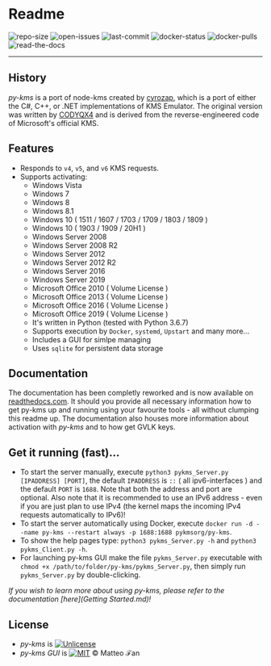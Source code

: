 # Readme
![repo-size](https://img.shields.io/github/repo-size/SystemRage/py-kms)
![open-issues](https://img.shields.io/github/issues/SystemRage/py-kms)
![last-commit](https://img.shields.io/github/last-commit/SystemRage/py-kms/master)
![docker-status](https://img.shields.io/docker/cloud/build/pykmsorg/py-kms)
![docker-pulls](https://img.shields.io/docker/pulls/pykmsorg/py-kms)
![read-the-docs](https://img.shields.io/readthedocs/py-kms)
***

## History
_py-kms_ is a port of node-kms created by [cyrozap](http://forums.mydigitallife.info/members/183074-markedsword), which is a port of either the C#, C++, or .NET implementations of KMS Emulator. The original version was written by [CODYQX4](http://forums.mydigitallife.info/members/89933-CODYQX4) and is derived from the reverse-engineered code of Microsoft's official KMS.

## Features
- Responds to `v4`, `v5`, and `v6` KMS requests.
- Supports activating:
	- Windows Vista 
	- Windows 7 
	- Windows 8
	- Windows 8.1
	- Windows 10 ( 1511 / 1607 / 1703 / 1709 / 1803 / 1809 )
    - Windows 10 ( 1903 / 1909 / 20H1 )
	- Windows Server 2008
	- Windows Server 2008 R2
	- Windows Server 2012
	- Windows Server 2012 R2
	- Windows Server 2016
	- Windows Server 2019
	- Microsoft Office 2010 ( Volume License )
	- Microsoft Office 2013 ( Volume License )
	- Microsoft Office 2016 ( Volume License )
	- Microsoft Office 2019 ( Volume License )
  - It's written in Python (tested with Python 3.6.7)
  - Supports execution by `Docker`, `systemd`, `Upstart` and many more...
  - Includes a GUI for simlpe managing
  - Uses `sqlite` for persistent data storage

## Documentation
The documentation has been completly reworked and is now available on [readthedocs.com](https://py-kms.readthedocs.io/en/latest/Usage.html#start-parameters). It should you provide all necessary information how to get py-kms up
and running using your favourite tools - all without clumping this readme up. The documentation also houses more information about activation with _py-kms_ and to how get GVLK keys.
       
## Get it running (fast)...
- To start the server manually, execute `python3 pykms_Server.py [IPADDRESS] [PORT]`, the default `IPADDRESS` is `::` ( all ipv6-interfaces ) and the default `PORT` is `1688`. Note that both the address and port are optional.
    Also note that it is recommended to use an IPv6 address - even if you are just plan to use IPv4 (the kernel maps the incoming IPv4 requests automatically to IPv6)!
- To start the server automatically using Docker, execute `docker run -d --name py-kms --restart always -p 1688:1688 pykmsorg/py-kms`.
- To show the help pages type: `python3 pykms_Server.py -h` and `python3 pykms_Client.py -h`.
- For launching py-kms GUI make the file `pykms_Server.py` executable with `chmod +x /path/to/folder/py-kms/pykms_Server.py`, then simply run `pykms_Server.py` by double-clicking.

_If you wish to learn more about using py-kms, please refer to the documentation [here](Getting Started.md)!_

## License
   - _py-kms_ is [![Unlicense](https://img.shields.io/badge/license-unlicense-lightgray.svg)](https://github.com/SystemRage/py-kms/blob/master/LICENSE)
   - _py-kms GUI_ is [![MIT](https://img.shields.io/badge/License-MIT-yellow.svg)](https://github.com/SystemRage/py-kms/blob/master/LICENSE.gui.md) © Matteo ℱan
